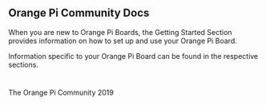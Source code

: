 ## Orange Pi Community Docs


When you are new to Orange Pi Boards, the Getting Started Section provides information on how to set up and use your Orange Pi Board.

Information specific to your Orange Pi Board can be found in the  respective sections.

#
The Orange Pi Community 2019

#

